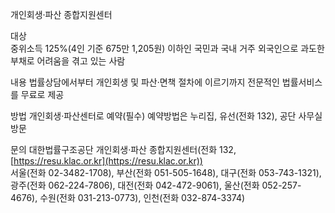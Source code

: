 개인회생·파산 종합지원센터

대상  
중위소득 125%(4인 기준 675만 1,205원) 이하인 국민과 국내 거주 외국인으로 과도한 부채로 어려움을 겪고 있는 사람

내용
법률상담에서부터 개인회생 및 파산·면책 절차에 이르기까지 전문적인 법률서비스를 무료로 제공

방법 
개인회생·파산센터로 예약(필수) 
예약방법은 누리집, 유선(전화 132), 공단 사무실 방문

문의
대한법률구조공단 개인회생·파산 종합지원센터(전화 132, [https://resu.klac.or.kr](https://resu.klac.or.kr))  
서울(전화 02-3482-1708), 부산(전화 051-505-1648), 대구(전화 053-743-1321), 광주(전화 062-224-7806), 대전(전화 042-472-9061), 울산(전화 052-257-4676), 수원(전화 031-213-0773), 인천(전화 032-874-3374)